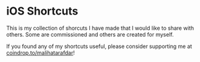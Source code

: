# iOS Shortcuts

This is my collection of shorcuts I have made that I would like to share with others. Some are commissioned and others are created for myself. 

If you found any of my shortcuts useful, please consider supporting me at [coindrop.to/malihatarafdar](https://coindrop.to/malihatarafdar)!
